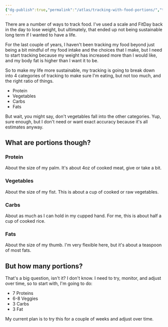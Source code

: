 ```yaml
---
{"dg-publish":true,"permalink":"/atlas/tracking-with-food-portions/","tags":["tracking","health","🌱","nutrition","food"],"updated":"2024-11-07T15:17:46.625-08:00"}
---
```



There are a number of ways to track food. I've used a scale and FitDay back in the day to lose weight, but ultimately, that ended up not being sustainable long term if I wanted to have a life.

For the last couple of years, I haven't been tracking my food beyond just being a bit mindful of my food intake and the choices that I make, but I need to start tracking because my weight has increased more than I would like, and my body fat is higher than I want it to be.

So to make my life more sustainable, my tracking is going to break down into 4 categories of tracking to make sure I'm eating, but not too much, and the right ratio of things.

- Protein
- Vegetables
- Carbs
- Fats

But wait, you might say, don't vegetables fall into the other categories. Yup, sure enough, but I don't need or want exact accuracy because it's all estimates anyway.

## What are portions though?

### Protein

About the size of my palm. It's about 4oz of cooked meat, give or take a bit.

### Vegetables

About the size of my fist. This is about a cup of cooked or raw vegetables.

### Carbs

About as much as I can hold in my cupped hand. For me, this is about half a cup of cooked rice.

### Fats

About the size of my thumb. I'm very flexible here, but it's about a teaspoon of most fats.

## But how many portions?

That's a big question, isn't it? I don't know. I need to try, monitor, and adjust over time, so to start with, I'm going to do:

- 7 Proteins
- 6-8 Veggies
- 3 Carbs
- 3 Fat

My current plan is to try this for a couple of weeks and adjust over time.